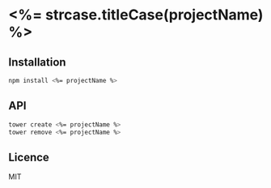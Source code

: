 # <%= strcase.titleCase(projectName) %>

## Installation

```bash
npm install <%= projectName %>
```

## API

```bash
tower create <%= projectName %>
tower remove <%= projectName %>
```

## Licence

MIT